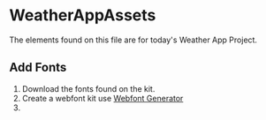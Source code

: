 # WeatherAppAssets
  The elements found on this file are for today's Weather App Project.
## Add Fonts
   1. Download the fonts found on the kit.
   2. Create a webfont kit use [Webfont Generator](https://www.fontsquirrel.com/tools/webfont-generator)
   3. 
   
